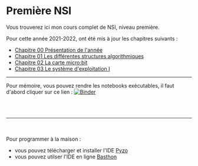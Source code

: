 # Première NSI

Vous trouverez ici mon cours complet de NSI, niveau première.

Pour cette année 2021-2022, ont été mis à jour les chapitres suivants :

* [Chapitre 00 Présentation de l'année](https://github.com/NaturelEtChaud/NSI-Premiere/tree/main/00)
* [Chapitre 01 Les différentes structures algorithmiques](https://github.com/NaturelEtChaud/NSI-Premiere/tree/main/01LesDifferentesStructuresAlgorithmiques)
* [Chapitre 02 La carte micro:bit](https://github.com/NaturelEtChaud/NSI-Premiere/tree/main/02%20La%20carte%20MicroBit)
* [Chapitre 03 Le système d'exploitation I](https://github.com/NaturelEtChaud/NSI-Premiere/tree/main/03%20Syst%C3%A8me%20d'exploitation%20I)

---
Pour mémoire, vous pouvez rendre les notebooks exécutables, il faut d'abord cliquer sur ce lien : [![Binder](https://mybinder.org/badge_logo.svg)](https://mybinder.org/v2/gh/lebonprof/NSI-Premiere/HEAD)

<br>
<br>

---
<br>
<br>
Pour programmer à la maison :

* vous pouvez télécharger et installer l'IDE [Pyzo](https://pyzo.org/start.html)
* vous pouvez utilser l'IDE en ligne [Basthon](https://console.basthon.fr/)
